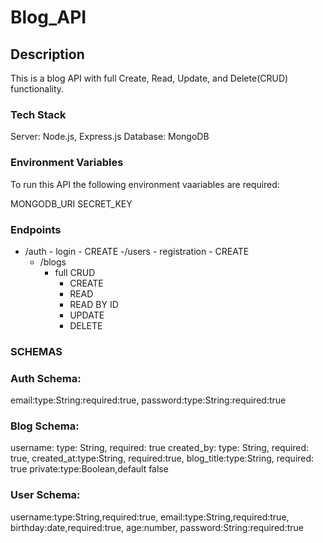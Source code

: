 # Blog_API

## Description
This is a blog API with full Create, Read, Update, and Delete(CRUD) functionality. 

### Tech Stack

Server: Node.js, Express.js
Database: MongoDB

### Environment Variables
To run this API the following environment vaariables are required:

MONGODB_URI
SECRET_KEY

### Endpoints

- /auth
        - login
            - CREATE
-/users
        - registration
            - CREATE
    - /blogs
        - full CRUD
            - CREATE
            - READ
            - READ BY ID
            - UPDATE
            - DELETE

### SCHEMAS

### Auth Schema:
email:type:String:required:true,
password:type:String:required:true


###  Blog Schema:
username: type: String, required: true
created_by: type: String, required: true,
created_at:type:String, required:true,
blog_title:type:String, required: true
private:type:Boolean,default false

### User Schema:
username:type:String,required:true,
email:type:String,required:true,
birthday:date,required:true,
age:number,
password:String:required:true